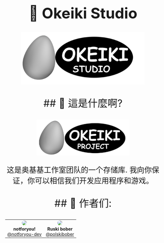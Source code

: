 <meta charset="UTF-8">
<h1 align="center" style="font-size: 48px">🥚 Okeiki Studio</h1>

<p align="center">
    <img src="assets/OKEIKI_STUDIO.png" alt="工作室标志" width="400">
</p>

<p align="center" style="font-size: 32px">
  ## 🤨 這是什麼啊?
</p>

<p align="center">
    <img src="assets/OKEIKI_PROJECT.png" alt="项目标志" width="300">
</p>

<p align="center" style="font-size: 24px;">
这是奥基基工作室团队的一个存储库.
我向你保证，你可以相信我们开发应用程序和游戏。
</p>

<p align="center" style="font-size: 32px">
  ## 🤝 作者们:
</p>

<table align="center">
  <tr>
    <td align="center">
      <img src="https://avatars.githubusercontent.com/u/177419722?s=400&u=ea5032ae64955f3fa916e024ec08436f5523aebc&v=4" width="100" style="border-radius: 50%"><br>
      <b>notforyou!</b><br>
      <a href="https://github.com/notforyou-dev">@notforyou-dev</a>
    </td>
    <td align="center">
      <img src="https://avatars.githubusercontent.com/u/194370947?v=4" width="100" style="border-radius: 50%"><br>
      <b>Ruski bober</b><br>
      <a href="https://github.com/polskibober">@polskibober</a>
    </td>
  </tr>
</table>